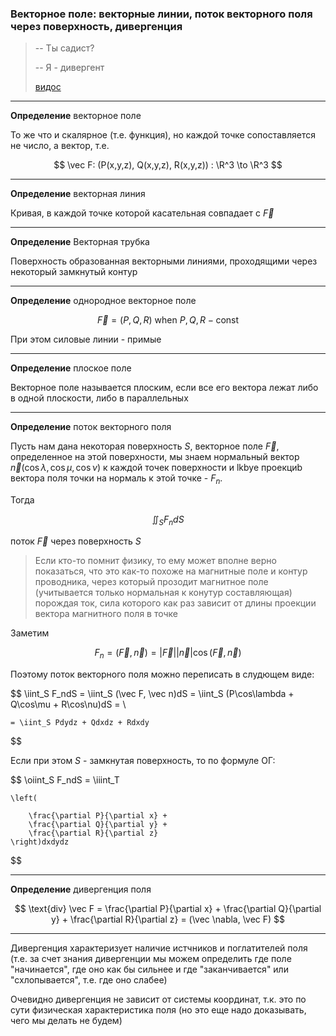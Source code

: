 ### Векторное поле: векторные линии, поток векторного поля через поверхность, дивергенция

> -- Ты садист?
> 
> -- Я - дивергент
> 
> [видос](https://www.youtube.com/watch?v=klNdPrKhfys)

---

**Определение** векторное поле

То же что и скалярное (т.е. функция), но каждой точке сопоставляется не число, а вектор, т.е.

$$
    \vec F: (P(x,y,z), Q(x,y,z), R(x,y,z)) : \R^3 \to \R^3
$$

---

**Определение** векторная линия

Кривая, в каждой точке которой касательная совпадает с $\vec F$

---

**Определение** Векторная трубка

Поверхность образованная векторными линиями, проходящими через некоторый замкнутый контур

---

**Определение** однородное векторное поле

$$
    \vec F = (P,Q,R) \text{ when }P,Q,R - \text{const}
$$

При этом силовые линии - примые

---

**Определение** плоское поле

Векторное поле называется плоским, если все его вектора лежат либо в одной плоскости, либо в параллельных

---

**Определение** поток векторного поля

Пусть нам дана некоторая поверхность $S$, векторное поле $\vec F$, определенное на этой поверхности, мы знаем нормальный вектор $\vec n (\cos\lambda, \cos\mu, \cos\nu)$ к каждой точек поверхности и lkbye проекциb вектора поля точки на нормаль к этой точке - $F_n$.

Тогда 

$$
    \iint_S F_ndS
$$

поток $\vec F$ через поверхность $S$

> Если кто-то помнит физику, то ему может вполне верно показаться, что это как-то похоже на магнитные поле и контур проводника, через который прозодит магнитное поле (учитывается только нормальная к конутур составляющая) порождая ток, сила которого как раз зависит от длины проекции вектора магнитного поля в точке

Заметим

$$
    F_n = (\vec F, \vec n) = |\vec F|  | \vec n | \cos (\vec F, \vec n)
$$

Поэтому поток векторного поля можно переписать в слудющем виде:

$$
    \iint_S F_ndS = \iint_S (\vec F, \vec n)dS = \iint_S (P\cos\lambda + Q\cos\mu + R\cos\nu)dS = \\ 

    = \iint_S Pdydz + Qdxdz + Rdxdy
$$

Если при этом $S$ - замкнутая поверхность, то по формуле ОГ:

$$
    \oiint_S F_ndS = \iiint_T 

    \left(

        \frac{\partial P}{\partial x} +
        \frac{\partial Q}{\partial y} +
        \frac{\partial R}{\partial z}
    \right)dxdydz
$$

---

**Определение** дивергенция поля

$$
    \text{div} \vec F = 
        \frac{\partial P}{\partial x} +
        \frac{\partial Q}{\partial y} +
        \frac{\partial R}{\partial z} = (\vec \nabla, \vec F)
$$

---

Дивергенция характеризует наличие истчников и поглатителей поля (т.е. за счет знания дивергенции мы можем определить где поле "начинается", где оно как бы сильнее и где "заканчивается" или "схлопывается", т.е. где оно слабее)

Очевидно дивергенция не зависит от системы координат, т.к. это по сути физическая характеристика поля (но это еще надо доказывать, чего мы делать не будем)